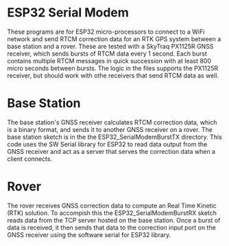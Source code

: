 # ESP32 Serial Modem
These programs are for ESP32 micro-processors to connect to a WiFi network and send RTCM correction data for an RTK GPS system between a base station and a rover. These are tested with a SkyTraq PX1125R GNSS receiver, which sends bursts of RTCM data every 1 second. Each burst contains multiple RTCM messages in quick succession with at least 800 micro seconds between bursts. The logic in the files supports the PX1125R receiver, but should work with othe receivers that send RTCM data as well.

# Base Station
The base station's GNSS receiver calculates RTCM correction data, which is a binary format, and sends it to another GNSS receiver on a rover. The base station sketch is in the the ESP32_SerialModemBurstTX directory. This code uses the SW Serial library for ESP32 to read data output from the GNSS receiver and act as a server that serves the correction data when a client connects.

# Rover
The rover receives GNSS correction data to compute an Real Time Kinetic (RTK) solution. To accompish this the ESP32_SerialModemBurstRX sketch reads data from the TCP server hosted on the base station. Once a burst of data is received, it then sends that data to the correction input port on the GNSS receiver using the software serial for ESP32 library.
